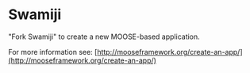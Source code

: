 Swamiji
=====

"Fork Swamiji" to create a new MOOSE-based application.

For more information see: [http://mooseframework.org/create-an-app/](http://mooseframework.org/create-an-app/)
